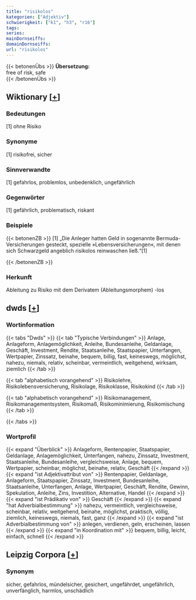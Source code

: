 ```yaml
---
title: "risikolos"
kategorien: ["Adjektiv"]
schwierigkeit: ["k1", "h3", "r16"]
tags:
series:
mainDornseiffs:
domainDornseiffs:
url: "risikolos"
---
```


{{< betonenÜbs >}}
**Übersetzung:**  
free of  risk, safe  
{{< /betonenÜbs >}}

## Wiktionary [[+](https://de.wiktionary.org/wiki/risikolos)]

### Bedeutungen
[1] ohne Risiko  

### Synonyme
[1] risikofrei, sicher  

### Sinnverwandte
[1] gefahrlos, problemlos, unbedenklich, ungefährlich  

### Gegenwörter
[1] gefährlich, problematisch, riskant  

### Beispiele
{{< betonenZB >}}
[1] „Die Anleger hatten Geld in sogenannte Bermuda-Versicherungen gesteckt, spezielle »Lebensversicherungen«, mit denen sich Schwarzgeld angeblich risikolos reinwaschen ließ.“[1]  

{{< /betonenZB >}}
### Herkunft
Ableitung zu Risiko mit dem Derivatem (Ableitungsmorphem) -los  



## dwds [[+](https://www.dwds.de/wb/risikolos)]

### Wortinformation
{{< tabs "Dwds" >}}
{{< tab "Typische Verbindungen" >}}
Anlage, Anlageform, Anlagemöglichkeit, Anleihe, Bundesanleihe, Geldanlage, Geschäft, Investment, Rendite, Staatsanleihe, Staatspapier, Unterfangen, Wertpapier, Zinssatz, beinahe, bequem, billig, fast, keineswegs, möglichst, nahezu, niemals, relativ, scheinbar, vermeintlich, weitgehend, wirksam, ziemlich
{{< /tab >}}

{{< tab "alphabetisch vorangehend" >}}
Risikolehre, Risikolebensversicherung, Risikolage, Risikoklasse, Risikokind
{{< /tab >}}

{{< tab "alphabetisch vorangehend" >}}
Risikomanagement, Risikomanagementsystem, Risikomaß, Risikominimierung, Risikomischung
{{< /tab >}}

{{< /tabs >}}

### Wortprofil
{{< expand "Überblick" >}} Anlageform, Rentenpapier, Staatspapier, Geldanlage, Anlagemöglichkeit, Unterfangen, nahezu, Zinssatz, Investment, Staatsanleihe, Bundesanleihe, vergleichsweise, Anlage, bequem, Wertpapier, scheinbar, möglichst, beinahe, relativ, Geschäft {{< /expand >}}
{{< expand "ist Adjektivattribut von" >}} Rentenpapier, Geldanlage, Anlageform, Staatspapier, Zinssatz, Investment, Bundesanleihe, Staatsanleihe, Unterfangen, Anlage, Wertpapier, Geschäft, Rendite, Gewinn, Spekulation, Anleihe, Zins, Investition, Alternative, Handel {{< /expand >}}
{{< expand "ist Prädikativ von" >}} Geschäft {{< /expand >}}
{{< expand "hat Adverbialbestimmung" >}} nahezu, vermeintlich, vergleichsweise, scheinbar, relativ, weitgehend, beinahe, möglichst, praktisch, völlig, ziemlich, keineswegs, niemals, fast, ganz {{< /expand >}}
{{< expand "ist Adverbialbestimmung von" >}} anlegen, verdienen, geln, erscheinen, lassen {{< /expand >}}
{{< expand "in Koordination mit" >}} bequem, billig, leicht, einfach, schnell {{< /expand >}}

## Leipzig Corpora [[+](https://corpora.uni-leipzig.de/en/res?word=risikolos&corpusId=deu_newscrawl-public_2018)]


### Synonym
sicher, gefahrlos, mündelsicher, gesichert, ungefährdet, ungefährlich, unverfänglich, harmlos, unschädlich

